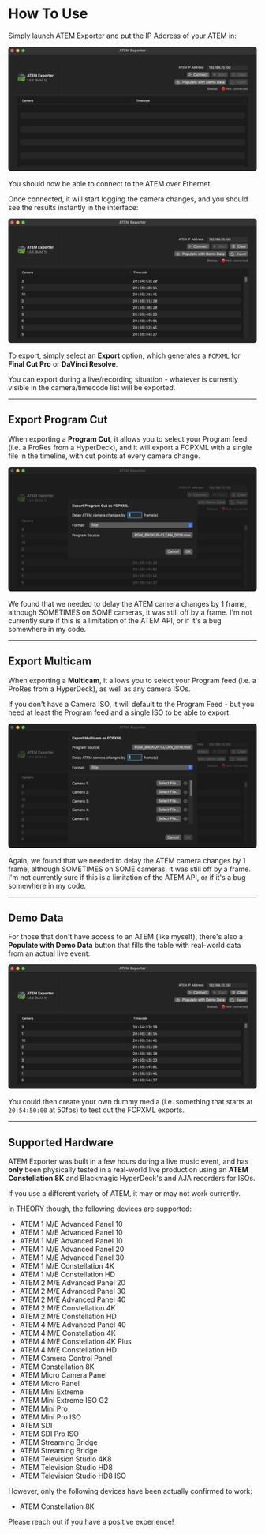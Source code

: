 # How To Use

Simply launch ATEM Exporter and put the IP Address of your ATEM in:

![](/static/default-screen.png)

You should now be able to connect to the ATEM over Ethernet.

Once connected, it will start logging the camera changes, and you should see the results instantly in the interface:

![](/static/demo-data.png)

To export, simply select an **Export** option, which generates a `FCPXML` for **Final Cut Pro** or **DaVinci Resolve**.

You can export during a live/recording situation - whatever is currently visible in the camera/timecode list will be exported.

---

## Export Program Cut

When exporting a **Program Cut**, it allows you to select your Program feed (i.e. a ProRes from a HyperDeck), and it will export a FCPXML with a single file in the timeline, with cut points at every camera change.

![](/static/program-cut.png)

We found that we needed to delay the ATEM camera changes by 1 frame, although SOMETIMES on SOME cameras, it was still off by a frame. I'm not currently sure if this is a limitation of the ATEM API, or if it's a bug somewhere in my code.

---

## Export Multicam

When exporting a **Multicam**, it allows you to select your Program feed (i.e. a ProRes from a HyperDeck), as well as any camera ISOs.

If you don't have a Camera ISO, it will default to the Program Feed - but you need at least the Program feed and a single ISO to be able to export.

![](/static/multicam.png)

Again, we found that we needed to delay the ATEM camera changes by 1 frame, although SOMETIMES on SOME cameras, it was still off by a frame. I'm not currently sure if this is a limitation of the ATEM API, or if it's a bug somewhere in my code.

---

## Demo Data

For those that don't have access to an ATEM (like myself), there's also a **Populate with Demo Data** button that fills the table with real-world data from an actual live event:

![](/static/demo-data.png)

You could then create your own dummy media (i.e. something that starts at `20:54:50:00` at 50fps) to test out the FCPXML exports.

---

## Supported Hardware

ATEM Exporter was built in a few hours during a live music event, and has **only** been physically tested in a real-world live production using an **ATEM Constellation 8K** and Blackmagic HyperDeck's and AJA recorders for ISOs.

If you use a different variety of ATEM, it may or may not work currently.

In THEORY though, the following devices are supported:

- ATEM 1 M/E Advanced Panel 10
- ATEM 1 M/E Advanced Panel 10
- ATEM 1 M/E Advanced Panel 10
- ATEM 1 M/E Advanced Panel 20
- ATEM 1 M/E Advanced Panel 30
- ATEM 1 M/E Constellation 4K
- ATEM 1 M/E Constellation HD
- ATEM 2 M/E Advanced Panel 20
- ATEM 2 M/E Advanced Panel 30
- ATEM 2 M/E Advanced Panel 40
- ATEM 2 M/E Constellation 4K
- ATEM 2 M/E Constellation HD
- ATEM 4 M/E Advanced Panel 40
- ATEM 4 M/E Constellation 4K
- ATEM 4 M/E Constellation 4K Plus
- ATEM 4 M/E Constellation HD
- ATEM Camera Control Panel
- ATEM Constellation 8K
- ATEM Micro Camera Panel
- ATEM Micro Panel
- ATEM Mini Extreme
- ATEM Mini Extreme ISO G2
- ATEM Mini Pro
- ATEM Mini Pro ISO
- ATEM SDI
- ATEM SDI Pro ISO
- ATEM Streaming Bridge
- ATEM Streaming Bridge
- ATEM Television Studio 4K8
- ATEM Television Studio HD8
- ATEM Television Studio HD8 ISO

However, only the following devices have been actually confirmed to work:

- ATEM Constellation 8K

Please reach out if you have a positive experience!